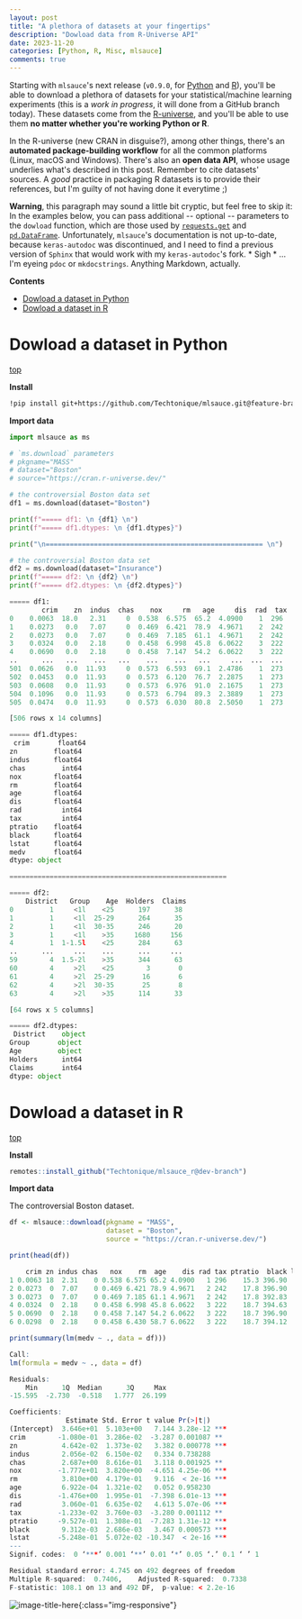 ```yaml
---
layout: post
title: "A plethora of datasets at your fingertips"
description: "Dowload data from R-Universe API"
date: 2023-11-20
categories: [Python, R, Misc, mlsauce]
comments: true
---
```


Starting with `mlsauce`'s next release (`v0.9.0`, for [Python](https://github.com/Techtonique/mlsauce) and [R](https://github.com/Techtonique/mlsauce_r)), you'll be able to download a plethora of datasets for your statistical/machine learning experiments (this is a _work in progress_, it will done from a GitHub branch today). These datasets come from the [R-universe](https://r-universe.dev/search/), and you'll be able to use them **no matter whether you're working Python or R**. 

In the R-universe (new CRAN in disguise?), among other things, there's an **automated package-building workflow** for all the common platforms (Linux, macOS and Windows). There's also an **open data API**, whose usage underlies what's described in this post. Remember to cite datasets' sources. A _good_ practice in packaging R datasets is to provide their  references, but I'm guilty of not having done it everytime ;) 

**Warning**, this paragraph may sound a little bit cryptic, but feel free to skip it: In the examples below, you can pass additional -- optional -- parameters to the `dowload` function, which are those used by [`requests.get`](https://requests.readthedocs.io/en/latest/api/#requests.get) and [`pd.DataFrame`](https://pandas.pydata.org/pandas-docs/stable/reference/api/pandas.DataFrame.html#pandas-dataframe). Unfortunately, `mlsauce`'s documentation is not up-to-date, because `keras-autodoc` was discontinued, and I need to find a previous version of `Sphinx` that would work with my `keras-autodoc`'s fork. * Sigh * ... I'm eyeing `pdoc` or `mkdocstrings`. Anything Markdown, actually. 

**Contents**

<ul>
 <li> <a href="#dowload-a-dataset-in-python">Dowload a dataset in Python</a> </li>
 <li> <a href="#dowload-a-dataset-in-r">Dowload a dataset in R</a> </li>
</ul>


# Dowload a dataset in Python 

<a href="#">top</a>

**Install**

```bash
!pip install git+https://github.com/Techtonique/mlsauce.git@feature-branch
```

**Import data**

```Python
import mlsauce as ms 

# `ms.download` parameters 
# pkgname="MASS"
# dataset="Boston"
# source="https://cran.r-universe.dev/"

# the controversial Boston data set 
df1 = ms.download(dataset="Boston")

print(f"===== df1: \n {df1} \n")
print(f"===== df1.dtypes: \n {df1.dtypes}")

print("\n====================================================== \n")

# the controversial Boston data set 
df2 = ms.download(dataset="Insurance")
print(f"===== df2: \n {df2} \n")
print(f"===== df2.dtypes: \n {df2.dtypes}")
````
```Python
===== df1: 
        crim    zn  indus  chas    nox     rm   age     dis  rad  tax  ptratio   black  lstat  medv
0    0.0063  18.0   2.31     0  0.538  6.575  65.2  4.0900    1  296     15.3  396.90   4.98  24.0
1    0.0273   0.0   7.07     0  0.469  6.421  78.9  4.9671    2  242     17.8  396.90   9.14  21.6
2    0.0273   0.0   7.07     0  0.469  7.185  61.1  4.9671    2  242     17.8  392.83   4.03  34.7
3    0.0324   0.0   2.18     0  0.458  6.998  45.8  6.0622    3  222     18.7  394.63   2.94  33.4
4    0.0690   0.0   2.18     0  0.458  7.147  54.2  6.0622    3  222     18.7  396.90   5.33  36.2
..      ...   ...    ...   ...    ...    ...   ...     ...  ...  ...      ...     ...    ...   ...
501  0.0626   0.0  11.93     0  0.573  6.593  69.1  2.4786    1  273     21.0  391.99   9.67  22.4
502  0.0453   0.0  11.93     0  0.573  6.120  76.7  2.2875    1  273     21.0  396.90   9.08  20.6
503  0.0608   0.0  11.93     0  0.573  6.976  91.0  2.1675    1  273     21.0  396.90   5.64  23.9
504  0.1096   0.0  11.93     0  0.573  6.794  89.3  2.3889    1  273     21.0  393.45   6.48  22.0
505  0.0474   0.0  11.93     0  0.573  6.030  80.8  2.5050    1  273     21.0  396.90   7.88  11.9

[506 rows x 14 columns] 

===== df1.dtypes: 
 crim       float64
zn         float64
indus      float64
chas         int64
nox        float64
rm         float64
age        float64
dis        float64
rad          int64
tax          int64
ptratio    float64
black      float64
lstat      float64
medv       float64
dtype: object

====================================================== 

===== df2: 
    District   Group    Age  Holders  Claims
0         1     <1l    <25      197      38
1         1     <1l  25-29      264      35
2         1     <1l  30-35      246      20
3         1     <1l    >35     1680     156
4         1  1-1.5l    <25      284      63
..      ...     ...    ...      ...     ...
59        4  1.5-2l    >35      344      63
60        4     >2l    <25        3       0
61        4     >2l  25-29       16       6
62        4     >2l  30-35       25       8
63        4     >2l    >35      114      33

[64 rows x 5 columns] 

===== df2.dtypes: 
 District    object
Group       object
Age         object
Holders      int64
Claims       int64
dtype: object
```

# Dowload a dataset in R 

<a href="#">top</a>

**Install**

```R
remotes::install_github("Techtonique/mlsauce_r@dev-branch")
```

**Import data**

The controversial Boston dataset. 

```R
df <- mlsauce::download(pkgname = "MASS",
                        dataset = "Boston",
                        source = "https://cran.r-universe.dev/")
```

```R
print(head(df))
```

```R
    crim zn indus chas   nox    rm  age    dis rad tax ptratio  black lstat medv
1 0.0063 18  2.31    0 0.538 6.575 65.2 4.0900   1 296    15.3 396.90  4.98 24.0
2 0.0273  0  7.07    0 0.469 6.421 78.9 4.9671   2 242    17.8 396.90  9.14 21.6
3 0.0273  0  7.07    0 0.469 7.185 61.1 4.9671   2 242    17.8 392.83  4.03 34.7
4 0.0324  0  2.18    0 0.458 6.998 45.8 6.0622   3 222    18.7 394.63  2.94 33.4
5 0.0690  0  2.18    0 0.458 7.147 54.2 6.0622   3 222    18.7 396.90  5.33 36.2
6 0.0298  0  2.18    0 0.458 6.430 58.7 6.0622   3 222    18.7 394.12  5.21 28.7
```

```R
print(summary(lm(medv ~ ., data = df)))
```

```R
Call:
lm(formula = medv ~ ., data = df)

Residuals:
    Min      1Q  Median      3Q     Max 
-15.595  -2.730  -0.518   1.777  26.199 

Coefficients:
              Estimate Std. Error t value Pr(>|t|)    
(Intercept)  3.646e+01  5.103e+00   7.144 3.28e-12 ***
crim        -1.080e-01  3.286e-02  -3.287 0.001087 ** 
zn           4.642e-02  1.373e-02   3.382 0.000778 ***
indus        2.056e-02  6.150e-02   0.334 0.738288    
chas         2.687e+00  8.616e-01   3.118 0.001925 ** 
nox         -1.777e+01  3.820e+00  -4.651 4.25e-06 ***
rm           3.810e+00  4.179e-01   9.116  < 2e-16 ***
age          6.922e-04  1.321e-02   0.052 0.958230    
dis         -1.476e+00  1.995e-01  -7.398 6.01e-13 ***
rad          3.060e-01  6.635e-02   4.613 5.07e-06 ***
tax         -1.233e-02  3.760e-03  -3.280 0.001112 ** 
ptratio     -9.527e-01  1.308e-01  -7.283 1.31e-12 ***
black        9.312e-03  2.686e-03   3.467 0.000573 ***
lstat       -5.248e-01  5.072e-02 -10.347  < 2e-16 ***
---
Signif. codes:  0 ‘***’ 0.001 ‘**’ 0.01 ‘*’ 0.05 ‘.’ 0.1 ‘ ’ 1

Residual standard error: 4.745 on 492 degrees of freedom
Multiple R-squared:  0.7406,	Adjusted R-squared:  0.7338 
F-statistic: 108.1 on 13 and 492 DF,  p-value: < 2.2e-16
```

![image-title-here]({{base}}/images/t-logo2.png){:class="img-responsive"}
